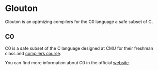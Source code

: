 # Glouton

Glouton is an optmizing compilers for the C0 language a safe subset of C.

## C0

C0 is a safe subset of the C language designed at CMU for their freshman class
and [compilers course](https://www.cs.cmu.edu/afs/cs/academic/class/15411-f20/www/index.html).

You can find more information about C0 in the official [website](https://c0.cs.cmu.edu/).

